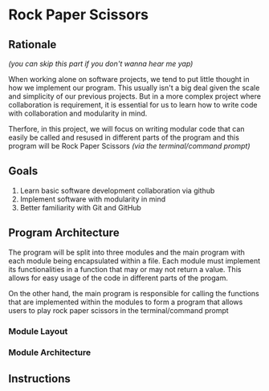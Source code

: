 # Rock Paper Scissors

## Rationale
*(you can skip this part if you don't wanna hear me yap)*

When working alone on software projects, we tend to put little thought in how we implement our program. This usually isn't a big deal given the scale and simplicity of our previous projects. But in a more complex project where collaboration is requirement, it is essential for us to learn how to write code with collaboration and modularity in mind.

Therfore, in this project, we will focus on writing modular code that can easily be called and resused in different parts of the program and this program will be Rock Paper Scissors *(via the terminal/command prompt)*

## Goals
1. Learn basic software development collaboration via github
2. Implement software with modularity in mind
3. Better familiarity with Git and GitHub

## Program Architecture

The program will be split into three modules and the main program with each module being encapsulated within a file. Each module must implement its functionalities in a function that may or may not return a value. This allows for easy usage of the code in different parts of the progam. 

On the other hand, the main program is responsible for calling the functions that are implemented within the modules to form a program that allows users to play rock paper scissors in the terminal/command prompt 

### Module Layout

### Module Architecture

## Instructions


